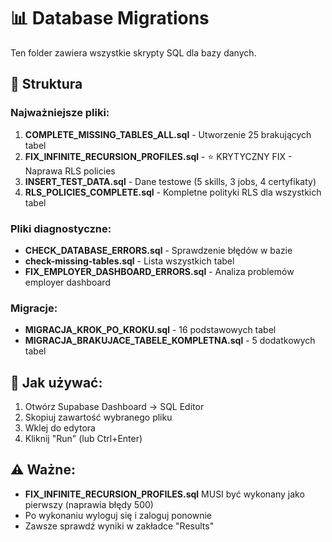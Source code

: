 # 📊 Database Migrations

Ten folder zawiera wszystkie skrypty SQL dla bazy danych.

## 📁 Struktura

### Najważniejsze pliki:

1. **COMPLETE_MISSING_TABLES_ALL.sql** - Utworzenie 25 brakujących tabel
2. **FIX_INFINITE_RECURSION_PROFILES.sql** - ⭐ KRYTYCZNY FIX - Naprawa RLS policies
3. **INSERT_TEST_DATA.sql** - Dane testowe (5 skills, 3 jobs, 4 certyfikaty)
4. **RLS_POLICIES_COMPLETE.sql** - Kompletne polityki RLS dla wszystkich tabel

### Pliki diagnostyczne:

- **CHECK_DATABASE_ERRORS.sql** - Sprawdzenie błędów w bazie
- **check-missing-tables.sql** - Lista wszystkich tabel
- **FIX_EMPLOYER_DASHBOARD_ERRORS.sql** - Analiza problemów employer dashboard

### Migracje:

- **MIGRACJA_KROK_PO_KROKU.sql** - 16 podstawowych tabel
- **MIGRACJA_BRAKUJACE_TABELE_KOMPLETNA.sql** - 5 dodatkowych tabel

## 🎯 Jak używać:

1. Otwórz Supabase Dashboard → SQL Editor
2. Skopiuj zawartość wybranego pliku
3. Wklej do edytora
4. Kliknij "Run" (lub Ctrl+Enter)

## ⚠️ Ważne:

- **FIX_INFINITE_RECURSION_PROFILES.sql** MUSI być wykonany jako pierwszy (naprawia błędy 500)
- Po wykonaniu wyloguj się i zaloguj ponownie
- Zawsze sprawdź wyniki w zakładce "Results"
